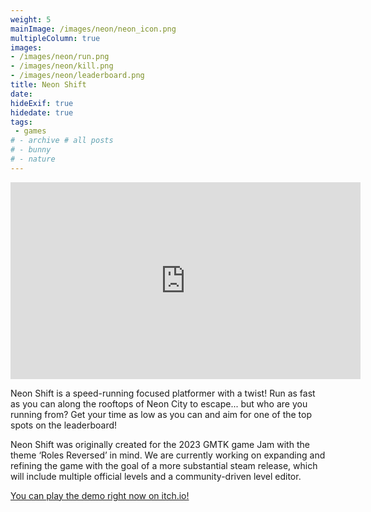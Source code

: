 ```yaml
---
weight: 5
mainImage: /images/neon/neon_icon.png
multipleColumn: true
images:
- /images/neon/run.png
- /images/neon/kill.png
- /images/neon/leaderboard.png
title: Neon Shift
date:
hideExif: true
hidedate: true
tags:
 - games
# - archive # all posts
# - bunny
# - nature
---
```

<iframe width="560" height="315" src="https://www.youtube.com/embed/QaGh5KMl60A?si=nJcVAzyf7Hm1PZjb" title="YouTube video player" frameborder="0" allow="accelerometer; autoplay; clipboard-write; encrypted-media; gyroscope; picture-in-picture; web-share" allowfullscreen></iframe>

Neon Shift is a speed-running focused platformer with a twist! Run as fast as you can along the rooftops of Neon City to escape... but who are you running from? Get your time as low as you can and aim for one of the top spots on the leaderboard!

Neon Shift was originally created for the 2023 GMTK game Jam with the theme ‘Roles Reversed’ in mind. We are currently working on expanding and refining the game with the goal of a more substantial steam release, which will include multiple official levels and a community-driven level editor.

[You can play the demo right now on itch.io!](https://keywarn.itch.io/neon-shift)


